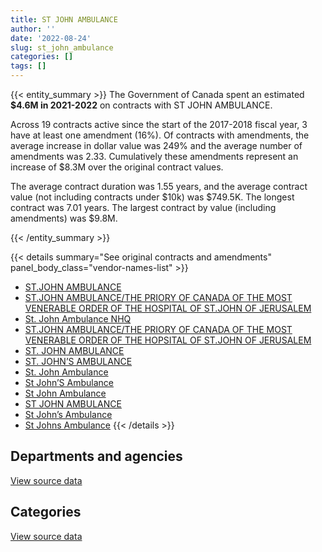 ```yaml
---
title: ST JOHN AMBULANCE
author: ''
date: '2022-08-24'
slug: st_john_ambulance
categories: []
tags: []
---
```


<script src="/rmarkdown-libs/htmlwidgets/htmlwidgets.js"></script>
<link href="/rmarkdown-libs/datatables-css/datatables-crosstalk.css" rel="stylesheet" />
<script src="/rmarkdown-libs/datatables-binding/datatables.js"></script>
<script src="/rmarkdown-libs/jquery/jquery-3.6.0.min.js"></script>
<link href="/rmarkdown-libs/dt-core-bootstrap/css/dataTables.bootstrap.min.css" rel="stylesheet" />
<link href="/rmarkdown-libs/dt-core-bootstrap/css/dataTables.bootstrap.extra.css" rel="stylesheet" />
<script src="/rmarkdown-libs/dt-core-bootstrap/js/jquery.dataTables.min.js"></script>
<script src="/rmarkdown-libs/dt-core-bootstrap/js/dataTables.bootstrap.min.js"></script>
<link href="/rmarkdown-libs/crosstalk/css/crosstalk.min.css" rel="stylesheet" />
<script src="/rmarkdown-libs/crosstalk/js/crosstalk.min.js"></script>
<script src="/rmarkdown-libs/htmlwidgets/htmlwidgets.js"></script>
<link href="/rmarkdown-libs/datatables-css/datatables-crosstalk.css" rel="stylesheet" />
<script src="/rmarkdown-libs/datatables-binding/datatables.js"></script>
<script src="/rmarkdown-libs/jquery/jquery-3.6.0.min.js"></script>
<link href="/rmarkdown-libs/dt-core-bootstrap/css/dataTables.bootstrap.min.css" rel="stylesheet" />
<link href="/rmarkdown-libs/dt-core-bootstrap/css/dataTables.bootstrap.extra.css" rel="stylesheet" />
<script src="/rmarkdown-libs/dt-core-bootstrap/js/jquery.dataTables.min.js"></script>
<script src="/rmarkdown-libs/dt-core-bootstrap/js/dataTables.bootstrap.min.js"></script>
<link href="/rmarkdown-libs/crosstalk/css/crosstalk.min.css" rel="stylesheet" />
<script src="/rmarkdown-libs/crosstalk/js/crosstalk.min.js"></script>

{{< entity_summary >}}
The Government of Canada spent an estimated **\$4.6M in 2021-2022** on contracts with ST JOHN AMBULANCE.

Across 19 contracts active since the start of the 2017-2018 fiscal year, 3 have at least one amendment (16%). Of contracts with amendments, the average increase in dollar value was 249% and the average number of amendments was 2.33. Cumulatively these amendments represent an increase of \$8.3M over the original contract values.

The average contract duration was 1.55 years, and the average contract value (not including contracts under \$10k) was \$749.5K. The longest contract was 7.01 years. The largest contract by value (including amendments) was \$9.8M.

{{< /entity_summary >}}

{{< details summary="See original contracts and amendments" panel_body_class="vendor-names-list" >}}
- [ST.JOHN AMBULANCE](https://search.open.canada.ca/en/ct/?sort=contract_value_f%20desc&page=1&search_text=%22ST.JOHN%20AMBULANCE%22)
- [ST.JOHN AMBULANCE/THE PRIORY OF CANADA OF THE MOST VENERABLE ORDER OF THE HOSPITAL OF ST.JOHN OF JERUSALEM](https://search.open.canada.ca/en/ct/?sort=contract_value_f%20desc&page=1&search_text=%22ST.JOHN%20AMBULANCE%2fTHE%20PRIORY%20OF%20CANADA%20OF%20THE%20MOST%20VENERABLE%20ORDER%20OF%20THE%20HOSPITAL%20OF%20ST.JOHN%20OF%20JERUSALEM%22)
- [St. John Ambulance NHQ](https://search.open.canada.ca/en/ct/?sort=contract_value_f%20desc&page=1&search_text=%22St.%20John%20Ambulance%20NHQ%22)
- [ST.JOHN AMBULANCE/THE PRIORY OF CANADA OF THE MOST VENERABLE ORDER OF THE HOPSITAL OF ST.JOHN OF JERUSALEM](https://search.open.canada.ca/en/ct/?sort=contract_value_f%20desc&page=1&search_text=%22ST.JOHN%20AMBULANCE%2fTHE%20PRIORY%20OF%20CANADA%20OF%20THE%20MOST%20VENERABLE%20ORDER%20OF%20THE%20HOPSITAL%20OF%20ST.JOHN%20OF%20JERUSALEM%22)
- [ST. JOHN AMBULANCE](https://search.open.canada.ca/en/ct/?sort=contract_value_f%20desc&page=1&search_text=%22ST.%20JOHN%20AMBULANCE%22)
- [ST. JOHN’S AMBULANCE](https://search.open.canada.ca/en/ct/?sort=contract_value_f%20desc&page=1&search_text=%22ST.%20JOHN%27S%20AMBULANCE%22)
- [St. John Ambulance](https://search.open.canada.ca/en/ct/?sort=contract_value_f%20desc&page=1&search_text=%22St.%20John%20Ambulance%22)
- [St John’S Ambulance](https://search.open.canada.ca/en/ct/?sort=contract_value_f%20desc&page=1&search_text=%22St%20John%27S%20Ambulance%22)
- [St John Ambulance](https://search.open.canada.ca/en/ct/?sort=contract_value_f%20desc&page=1&search_text=%22St%20John%20Ambulance%22)
- [ST JOHN AMBULANCE](https://search.open.canada.ca/en/ct/?sort=contract_value_f%20desc&page=1&search_text=%22ST%20JOHN%20AMBULANCE%22)
- [St John’s Ambulance](https://search.open.canada.ca/en/ct/?sort=contract_value_f%20desc&page=1&search_text=%22St%20John%27s%20Ambulance%22)
- [St Johns Ambulance](https://search.open.canada.ca/en/ct/?sort=contract_value_f%20desc&page=1&search_text=%22St%20Johns%20Ambulance%22)
{{< /details >}}

## Departments and agencies

<div id="htmlwidget-1" style="width:100%;height:auto;" class="datatables html-widget"></div>
<script type="application/json" data-for="htmlwidget-1">{"x":{"style":"bootstrap","filter":"none","vertical":false,"data":[["<a href=\"/departments/cer-rec/\">Canada Energy Regulator<\/a>","<a href=\"/departments/cic/\">Immigration, Refugees and Citizenship Canada<\/a>","<a href=\"/departments/dfo-mpo/\">Fisheries and Oceans Canada<\/a>","<a href=\"/departments/dnd-mdn/\">National Defence<\/a>","<a href=\"/departments/phac-aspc/\">Public Health Agency of Canada<\/a>","<a href=\"/departments/rcmp-grc/\">Royal Canadian Mounted Police<\/a>"],[7470.13,null,20240,326911.89,13253.28,3944.63],[7490.59,null,null,24834.01,13289.59,29463.94],[613.98,4170556.78,null,null,11088.86,117801.84],[null,4517071.88,14916,null,19235.06,29383.44]],"container":"<table class=\"table table-striped table-hover row-border order-column display\">\n  <thead>\n    <tr>\n      <th>Department<\/th>\n      <th>2018-2019<\/th>\n      <th>2019-2020<\/th>\n      <th>2020-2021<\/th>\n      <th>2021-2022<\/th>\n    <\/tr>\n  <\/thead>\n<\/table>","options":{"order":[[4,"desc"]],"pageLength":10,"autoWidth":true,"columnDefs":[{"targets":1,"render":"function(data, type, row, meta) {\n    return type !== 'display' ? data : DTWidget.formatCurrency(data, \"$\", 2, 3, \",\", \".\", true, null);\n  }"},{"targets":2,"render":"function(data, type, row, meta) {\n    return type !== 'display' ? data : DTWidget.formatCurrency(data, \"$\", 2, 3, \",\", \".\", true, null);\n  }"},{"targets":3,"render":"function(data, type, row, meta) {\n    return type !== 'display' ? data : DTWidget.formatCurrency(data, \"$\", 2, 3, \",\", \".\", true, null);\n  }"},{"targets":4,"render":"function(data, type, row, meta) {\n    return type !== 'display' ? data : DTWidget.formatCurrency(data, \"$\", 2, 3, \",\", \".\", true, null);\n  }"},{"width":"16%","targets":[1,2,3,4]},{"className":"dt-right","targets":[1,2,3,4]}],"orderClasses":false}},"evals":["options.columnDefs.0.render","options.columnDefs.1.render","options.columnDefs.2.render","options.columnDefs.3.render"],"jsHooks":[]}</script>
<p class="text-right">
<a href="https://github.com/GoC-Spending/contracts-data/tree/main/data/out/vendors/st_john_ambulance/summary_by_fiscal_year_by_department.csv" class="source-data-link btn btn-link">View source data</a>
</p>

## Categories

<div id="htmlwidget-2" style="width:100%;height:auto;" class="datatables html-widget"></div>
<script type="application/json" data-for="htmlwidget-2">{"x":{"style":"bootstrap","filter":"none","vertical":false,"data":[["<a href=\"/categories/2_professional_services/\">Professional services<\/a>","<a href=\"/categories/6_industrial_products_and_services/\">Industrial products and services<\/a>","<a href=\"/categories/9_human_capital/\">Human capital<\/a>"],[326911.89,null,44908.03],[null,24834.01,50244.12],[4170556.78,74918.4,54586.28],[4517071.88,null,63534.5]],"container":"<table class=\"table table-striped table-hover row-border order-column display\">\n  <thead>\n    <tr>\n      <th>Category<\/th>\n      <th>2018-2019<\/th>\n      <th>2019-2020<\/th>\n      <th>2020-2021<\/th>\n      <th>2021-2022<\/th>\n    <\/tr>\n  <\/thead>\n<\/table>","options":{"order":[[4,"desc"]],"dom":"t","pageLength":30,"autoWidth":true,"columnDefs":[{"targets":1,"render":"function(data, type, row, meta) {\n    return type !== 'display' ? data : DTWidget.formatCurrency(data, \"$\", 2, 3, \",\", \".\", true, null);\n  }"},{"targets":2,"render":"function(data, type, row, meta) {\n    return type !== 'display' ? data : DTWidget.formatCurrency(data, \"$\", 2, 3, \",\", \".\", true, null);\n  }"},{"targets":3,"render":"function(data, type, row, meta) {\n    return type !== 'display' ? data : DTWidget.formatCurrency(data, \"$\", 2, 3, \",\", \".\", true, null);\n  }"},{"targets":4,"render":"function(data, type, row, meta) {\n    return type !== 'display' ? data : DTWidget.formatCurrency(data, \"$\", 2, 3, \",\", \".\", true, null);\n  }"},{"width":"16%","targets":[1,2,3,4]},{"className":"dt-right","targets":[1,2,3,4]}],"orderClasses":false,"lengthMenu":[10,25,30,50,100]}},"evals":["options.columnDefs.0.render","options.columnDefs.1.render","options.columnDefs.2.render","options.columnDefs.3.render"],"jsHooks":[]}</script>
<p class="text-right">
<a href="https://github.com/GoC-Spending/contracts-data/tree/main/data/out/vendors/st_john_ambulance/summary_by_fiscal_year_by_category.csv" class="source-data-link btn btn-link">View source data</a>
</p>
